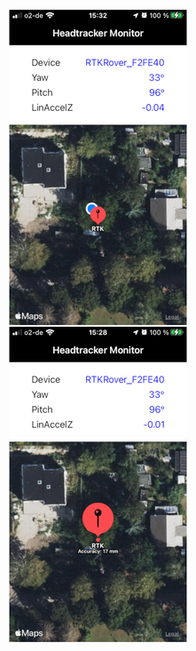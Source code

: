 
<!--![alt-text-1](./Screenshots/HeadtrackerMonitor1.png "CoreLocation user position & realtime-kinematics rover position")-->
<!--![alt-text-2](./Screenshots/HeadtrackerMonitor2.png "RTK rover accuracy as subtitle on touch at the annotation")-->

![plot](./Screenshots/HeadtrackerMonitor1.png)
![plot](./Screenshots/HeadtrackerMonitor2.png)


